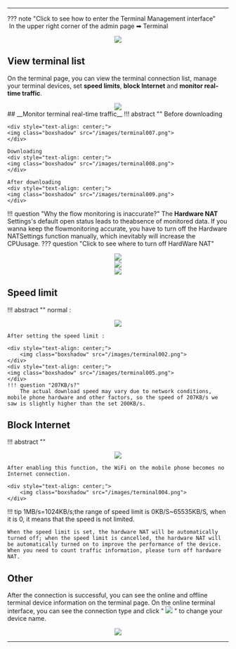 <!--<style>
    .text {
        font-size: 21px; 
    }
</style>
-->
---
??? note "Click to see how to enter the Terminal Management interface"
	<img src="/images/weizhi01.png" width="15" height="15">&nbsp;In the upper right corner of the admin page ➡ Terminal 
	<div style="text-align: center;">
		<img class="boxshadow" src="/images/terminal00.png">
	</div>

## __View terminal list__ 
On the terminal page, you can view the terminal connection list, manage your terminal devices, set __speed limits__, __block Internet__ and __monitor real-time traffic__.

<div style="text-align: center;">
    <img class="boxshadow" src="/images/terminal006.png">
</div>
## __Monitor terminal real-time traffic__
!!! abstract ""
	Before downloading
	
	<div style="text-align: center;">
    <img class="boxshadow" src="/images/terminal007.png">
	</div>
	
	Downloading
	<div style="text-align: center;">
    <img class="boxshadow" src="/images/terminal008.png">
	</div>
	
	After downloading
	<div style="text-align: center;">
    <img class="boxshadow" src="/images/terminal009.png">
	</div>
!!! question "Why the flow monitoring is inaccurate?"
	The __Hardware NAT__ Settings's default open status leads to theabsence of monitored data. lf you wanna keep the flowmonitoring accurate, you have to turn off the Hardware NATSettings function manually, which inevitably will increase the CPUusage.
	??? question "Click to see where to turn off HardWare NAT"
		<div style="text-align: center;">
		<img class="boxshadow" src="/images/terminal010.png">
		</div>
		<div style="text-align: center;">
		<img class="boxshadow" src="/images/terminal011.png">
		</div>
		<div style="text-align: center;">
		<img class="boxshadow" src="/images/terminal012.png">
		</div>
## __Speed limit__	
!!! abstract ""
	normal :
	<div style="text-align: center;">
    <img class="boxshadow" src="/images/terminal001.png">
	</div>
	
	After setting the speed limit :
	
	<div style="text-align: center;">
		<img class="boxshadow" src="/images/terminal002.png">
	</div>
	<div style="text-align: center;">
	<img class="boxshadow" src="/images/terminal005.png">
	</div>
	!!! question "207KB/s?"
		The actual download speed may vary due to network conditions, mobile phone hardware and other factors, so the speed of 207KB/s we saw is slightly higher than the set 200KB/s.
	

## __Block Internet__
!!! abstract ""
	<div style="text-align: center;">
		<img class="boxshadow" src="/images/terminal003.png">
	</div>
	
	After enabling this function, the WiFi on the mobile phone becomes no Internet connection.
	
	<div style="text-align: center;">
		<img class="boxshadow" src="/images/terminal004.png">
	</div>
!!! tip
	1MB/s=1024KB/s;the range of speed limit is 0KB/S~65535KB/S, when it is 0, it means that the speed is not limited. 
	
	When the speed limit is set, the hardware NAT will be automatically turned off; when the speed limit is cancelled, the hardware NAT will be automatically turned on to improve the performance of the device. When you need to count traffic information, please turn off hardware NAT.	
## __Other__	
After the connection is successful, you can see the online and offline terminal device information on the terminal page. On the online terminal interface, you can see the connection type and click " <img src = "/images/qianbi.png"> " to change your device name.

<div style="text-align: center;">
    <img class="boxshadow" src="/images/terminal01.png">
</div>

---
